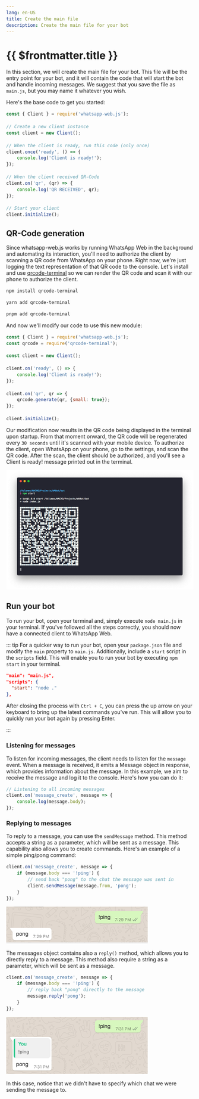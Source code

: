 ```yaml
---
lang: en-US
title: Create the main file
description: Create the main file for your bot
---
```


# {{ $frontmatter.title }}

In this section, we will create the main file for your bot. This file will be the entry point for your bot, and it will contain the code that will start the bot and handle incoming messages. We suggest that you save the file as `main.js`, but you may name it whatever you wish. 

Here's the base code to get you started:

```js
const { Client } = require('whatsapp-web.js');

// Create a new client instance
const client = new Client();

// When the client is ready, run this code (only once)
client.once('ready', () => {
    console.log('Client is ready!');
});

// When the client received QR-Code
client.on('qr', (qr) => {
    console.log('QR RECEIVED', qr);
});

// Start your client
client.initialize();
```

## QR-Code generation

Since whatsapp-web.js works by running WhatsApp Web in the background and automating its interaction, you'll need to authorize the client by scanning a QR code from WhatsApp on your phone. Right now, we're just logging the text representation of that QR code to the console. Let's install and use [qrcode-terminal](https://www.npmjs.com/package/qrcode-terminal) so we can render the QR code and scan it with our phone to authorize the client.

<CodeGroup>
<CodeGroupItem title="NPM" active>

```bash
npm install qrcode-terminal
```

</CodeGroupItem>
<CodeGroupItem title="YARN">

```bash
yarn add qrcode-terminal
```

</CodeGroupItem>
<CodeGroupItem title="PNPM">

```bash
pnpm add qrcode-terminal
```

</CodeGroupItem>
</CodeGroup>

And now we'll modify our code to use this new module:

```js {2,11}
const { Client } = require('whatsapp-web.js');
const qrcode = require('qrcode-terminal');

const client = new Client();

client.on('ready', () => {
    console.log('Client is ready!');
});

client.on('qr', qr => {
    qrcode.generate(qr, {small: true});
});

client.initialize();
```

Our modification now results in the QR code being displayed in the terminal upon startup. From that moment onward, the QR code will be regenerated every `30 seconds` until it's scanned with your mobile device. To authorize the client, open WhatsApp on your phone, go to the settings, and scan the QR code. After the scan, the client should be authorized, and you'll see a Client is ready! message printed out in the terminal.

![qr code imagge](./images/qr-gen.png)

## Run your bot

To run your bot, open your terminal and, simply execute `node main.js` in your terminal. If you've followed all the steps correctly, you should now have a connected client to WhatsApp Web.

::: tip
For a quicker way to run your bot, open your `package.json` file and modify the `main` property to `main.js`. Additionally, include a `start` script in the `scripts` field. This will enable you to run your bot by executing `npm start` in your terminal.

```json
"main": "main.js",
"scripts": {
  "start": "node ."
},
```

After closing the process with `Ctrl + C`, you can press the up arrow on your keyboard to bring up the latest commands you've run. This will allow you to quickly run your bot again by pressing Enter.

:::

### Listening for messages

To listen for incoming messages, the client needs to listen for the `message` event. When a message is received, it emits a Message object in response, which provides information about the message. In this example, we aim to receive the message and log it to the console. Here's how you can do it:

```js {2-4}
// Listening to all incoming messages
client.on('message_create', message => {
	console.log(message.body);
});
```

### Replying to messages

To reply to a message, you can use the `sendMessage` method. This method accepts a string as a parameter, which will be sent as a message. This capability also allows you to create commands. Here's an example of a simple ping/pong command:

```js {2-5}
client.on('message_create', message => {
	if (message.body === '!ping') {
		// send back "pong" to the chat the message was sent in
		client.sendMessage(message.from, 'pong');
	}
});
```

![ping message asset](./images/ping.png)

The messages object contains also a `reply()` method, which allows you to directly reply to a message. This method also require a string as a parameter, which will be sent as a message.

```js {3-4}
client.on('message_create', message => {
	if (message.body === '!ping') {
		// reply back "pong" directly to the message
		message.reply('pong');
	}
});
```

![ping message replay asset](./images/ping-reply.png)

In this case, notice that we didn't have to specify which chat we were sending the message to.